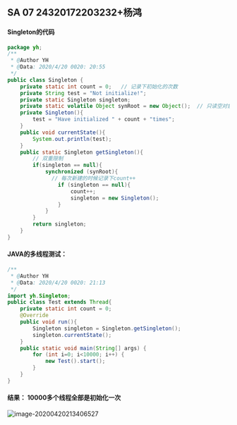## 									SA 07 24320172203232+杨鸿

#### Singleton的代码

```java
package yh;
/**
 * @Author YH
 * @Data: 2020/4/20 0020: 20:55
 */
public class Singleton {
    private static int count = 0;	// 记录下初始化的次数
    private String test = "Not initialize!";
    private static Singleton singleton;
    private static volatile Object synRoot = new Object();	// 只读空对象对象，用来锁
    private Singleton(){
        test = "Have initialized " + count + "times";
    }
    public void currentState(){
        System.out.println(test);
    }
    public static Singleton getSingleton(){
      	// 双重限制
        if(singleton == null){
            synchronized (synRoot){
              // 每次新建的时候记录下count++
                if (singleton == null){
                    count++;
                    singleton = new Singleton();
                }
            }
        }
        return singleton;
    }
}
```



#### JAVA的多线程测试：

```java
/**
 * @Author YH
 * @Data: 2020/4/20 0020: 21:13
 */
import yh.Singleton;
public class Test extends Thread{
    private static int count = 0;
    @Override
    public void run(){
        Singleton singleton = Singleton.getSingleton();
        singleton.currentState();
    }
    public static void main(String[] args) {
        for (int i=0; i<10000; i++) {
            new Test().start();
        }
    }
}
```



#### 结果： 10000多个线程全部是初始化一次

![image-20200420213406527](杨鸿+24320172203232(07).assets/image-20200420213406527.png)

